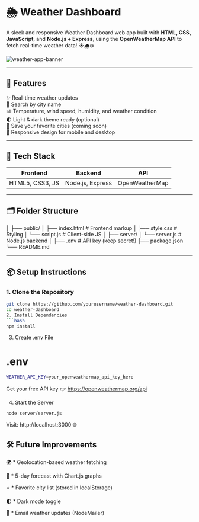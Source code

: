 # 🌦️ Weather Dashboard

A sleek and responsive Weather Dashboard web app built with **HTML, CSS, JavaScript**, and **Node.js + Express**, using the **OpenWeatherMap API** to fetch real-time weather data! ☀️🌧️❄️

![weather-app-banner](https://user-images.githubusercontent.com/placeholder/weather-dashboard-banner.png)

---

## 🚀 Features

✨ Real-time weather updates  
📍 Search by city name  
📊 Temperature, wind speed, humidity, and weather condition  
🌓 Light & dark theme ready (optional)  
💾 Save your favorite cities (coming soon)  
📱 Responsive design for mobile and desktop  

---

## 🧰 Tech Stack

| Frontend         | Backend        | API              |
|------------------|----------------|------------------|
| HTML5, CSS3, JS  | Node.js, Express | OpenWeatherMap  |

---

## 🗂️ Folder Structure

│
├── public/
│ ├── index.html # Frontend markup
│ ├── style.css # Styling
│ └── script.js # Client-side JS
│
├── server/
│ └── server.js # Node.js backend
│
├── .env # API key (keep secret!)
├── package.json
└── README.md

---

## 📦 Setup Instructions

### 1. Clone the Repository

```bash
git clone https://github.com/yourusername/weather-dashboard.git
cd weather-dashboard
2. Install Dependencies
```bash
npm install
```
3. Create .env File
# .env
```bash
WEATHER_API_KEY=your_openweathermap_api_key_here
```
Get your free API key 👉 https://openweathermap.org/api

4. Start the Server
```bash
node server/server.js
```
Visit: http://localhost:3000 🌐

## 🛠️ Future Improvements
🌍 * Geolocation-based weather fetching

📅 * 5-day forecast with Chart.js graphs

⭐ * Favorite city list (stored in localStorage)

🌓 * Dark mode toggle

📨 * Email weather updates (NodeMailer)

